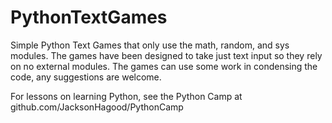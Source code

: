 # PythonTextGames
Simple Python Text Games that only use the math, random, and sys modules. The games
have been designed to take just text input so they rely on no external modules. The
games can use some work in condensing the code, any suggestions are welcome.

For lessons on learning Python, see the Python Camp at github.com/JacksonHagood/PythonCamp

